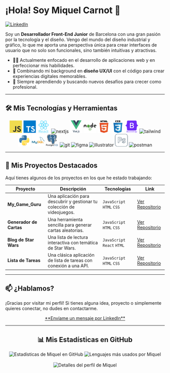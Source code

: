 # ¡Hola! Soy Miquel Carnot 👋

<a href="https://www.linkedin.com/in/miquelcarnot/" target="_blank"><img src="https://img.shields.io/badge/-LinkedIn-0077B5?style=for-the-badge&logo=linkedin&logoColor=white" alt="LinkedIn"></a>

Soy un **Desarrollador Front-End Junior** de Barcelona con una gran pasión por la tecnología y el diseño. Vengo del mundo del diseño industrial y gráfico, lo que me aporta una perspectiva única para crear interfaces de usuario que no solo son funcionales, sino también intuitivas y atractivas.

- 👨‍💻 Actualmente enfocado en el desarrollo de aplicaciones web y en perfeccionar mis habilidades.
- 🎨 Combinando mi background en **diseño UX/UI** con el código para crear experiencias digitales memorables.
- 🌱 Siempre aprendiendo y buscando nuevos desafíos para crecer como profesional.

---

## 🛠️ Mis Tecnologías y Herramientas

<p align="center">
  <a href="https://developer.mozilla.org/en-US/docs/Web/JavaScript" target="_blank" rel="noreferrer" style="text-decoration: none;">
    <img src="https://raw.githubusercontent.com/devicons/devicon/master/icons/javascript/javascript-original.svg" alt="javascript" width="40" height="40"/>
  </a>
  <a href="https://www.typescriptlang.org/" target="_blank" rel="noreferrer" style="text-decoration: none;">
    <img src="https://raw.githubusercontent.com/devicons/devicon/master/icons/typescript/typescript-original.svg" alt="typescript" width="40" height="40"/>
  </a>
  <a href="https://reactjs.org/" target="_blank" rel="noreferrer" style="text-decoration: none;">
    <img src="https://raw.githubusercontent.com/devicons/devicon/master/icons/react/react-original-wordmark.svg" alt="react" width="40" height="40"/>
  </a>
  <a href="https://nextjs.org/" target="_blank" rel="noreferrer" style="text-decoration: none;">
    <img src="https://cdn.worldvectorlogo.com/logos/nextjs-2.svg" alt="nextjs" width="40" height="40"/>
  </a>
  <a href="https://vuejs.org/" target="_blank" rel="noreferrer" style="text-decoration: none;">
    <img src="https://raw.githubusercontent.com/devicons/devicon/master/icons/vuejs/vuejs-original-wordmark.svg" alt="vuejs" width="40" height="40"/>
  </a>
  <a href="https://nodejs.org" target="_blank" rel="noreferrer" style="text-decoration: none;">
    <img src="https://raw.githubusercontent.com/devicons/devicon/master/icons/nodejs/nodejs-original-wordmark.svg" alt="nodejs" width="40" height="40"/>
  </a>
  <a href="https://www.w3.org/html/" target="_blank" rel="noreferrer" style="text-decoration: none;">
    <img src="https://raw.githubusercontent.com/devicons/devicon/master/icons/html5/html5-original-wordmark.svg" alt="html5" width="40" height="40"/>
  </a>
  <a href="https://www.w3schools.com/css/" target="_blank" rel="noreferrer" style="text-decoration: none;">
    <img src="https://raw.githubusercontent.com/devicons/devicon/master/icons/css3/css3-original-wordmark.svg" alt="css3" width="40" height="40"/>
  </a>
  <a href="https://getbootstrap.com" target="_blank" rel="noreferrer" style="text-decoration: none;">
    <img src="https://raw.githubusercontent.com/devicons/devicon/master/icons/bootstrap/bootstrap-plain-wordmark.svg" alt="bootstrap" width="40" height="40"/>
  </a>
  <a href="https://tailwindcss.com/" target="_blank" rel="noreferrer" style="text-decoration: none;">
    <img src="https://www.vectorlogo.zone/logos/tailwindcss/tailwindcss-icon.svg" alt="tailwind" width="40" height="40"/>
  </a>
  <a href="https://www.python.org" target="_blank" rel="noreferrer" style="text-decoration: none;">
    <img src="https://raw.githubusercontent.com/devicons/devicon/master/icons/python/python-original.svg" alt="python" width="40" height="40"/>
  </a>
  <a href="https://www.mysql.com/" target="_blank" rel="noreferrer" style="text-decoration: none;">
    <img src="https://raw.githubusercontent.com/devicons/devicon/master/icons/mysql/mysql-original-wordmark.svg" alt="mysql" width="40" height="40"/>
  </a>
    <a href="https://www.postgresql.org" target="_blank" rel="noreferrer" style="text-decoration: none;">
    <img src="https://raw.githubusercontent.com/devicons/devicon/master/icons/postgresql/postgresql-original-wordmark.svg" alt="postgresql" width="40" height="40"/>
  </a>
  <a href="https://git-scm.com/" target="_blank" rel="noreferrer" style="text-decoration: none;">
    <img src="https://www.vectorlogo.zone/logos/git-scm/git-scm-icon.svg" alt="git" width="40" height="40"/>
  </a>
  <a href="https://www.figma.com/" target="_blank" rel="noreferrer" style="text-decoration: none;">
    <img src="https://www.vectorlogo.zone/logos/figma/figma-icon.svg" alt="figma" width="40" height="40"/>
  </a>
  <a href="https://www.adobe.com/in/products/illustrator.html" target="_blank" rel="noreferrer" style="text-decoration: none;">
    <img src="https://www.vectorlogo.zone/logos/adobe_illustrator/adobe_illustrator-icon.svg" alt="illustrator" width="40" height="40"/>
  </a>
  <a href="https://www.photoshop.com/en" target="_blank" rel="noreferrer" style="text-decoration: none;">
    <img src="https://raw.githubusercontent.com/devicons/devicon/master/icons/photoshop/photoshop-line.svg" alt="photoshop" width="40" height="40"/>
  </a>
  <a href="https://postman.com" target="_blank" rel="noreferrer" style="text-decoration: none;">
    <img src="https://www.vectorlogo.zone/logos/getpostman/getpostman-icon.svg" alt="postman" width="40" height="40"/>
  </a>
</p>

---

## 🚀 Mis Proyectos Destacados

Aquí tienes algunos de los proyectos en los que he estado trabajando:

| Proyecto | Descripción | Tecnologías | Link |
|---|---|---|---|
| **My_Game_Guru** | Una aplicación para descubrir y gestionar tu colección de videojuegos. | `JavaScript` `HTML` `CSS`| [Ver Repositorio](https://github.com/greyzeids/My_Game_Guru) |
| **Generador de Cartas** | Una herramienta sencilla para generar cartas aleatorias. | `JavaScript` `HTML` `CSS`| [Ver Repositorio](https://github.com/greyzeids/card-random-generator) |
| **Blog de Star Wars** | Una lista de lectura interactiva con temática de Star Wars. | `JavaScript` `React` `HTML`| [Ver Repositorio](https://github.com/greyzeids/starwars-blog-reading-list) |
| **Lista de Tareas** | Una clásica aplicación de lista de tareas con conexión a una API. | `JavaScript` `HTML` `CSS`| [Ver Repositorio](https://github.com/greyzeids/todo-list-application-with-fetch) |

---

## 📫 ¿Hablamos?

¡Gracias por visitar mi perfil! Si tienes alguna idea, proyecto o simplemente quieres conectar, no dudes en contactarme.

<p align="center">
  <a href="https://www.linkedin.com/in/miquelcarnot/" target="_blank">**Envíame un mensaje por LinkedIn**</a>
</p>

---

<div align="center">
  <h2>📊 Mis Estadísticas en GitHub</h2>
  <img width="49%" src="https://github-readme-stats.vercel.app/api?username=greyzeids&show_icons=true&count_private=true&hide_border=true&title_color=02D9F7FF&icon_color=02D9F7FF&text_color=c9d1d9&bg_color=0d1117" alt="Estadísticas de Miquel en GitHub" /> 
  <img width="41%" src="https://github-readme-stats.vercel.app/api/top-langs/?username=greyzeids&layout=compact&hide_border=true&title_color=02D9F7FF&text_color=02D9F7FF&bg_color=0d1117" alt="Lenguajes más usados por Miquel"/>
  <br><br>
  <img src="https://github-profile-summary-cards.vercel.app/api/cards/profile-details?username=greyzeids&theme=github_dark" alt="Detalles del perfil de Miquel"/>
</div>
